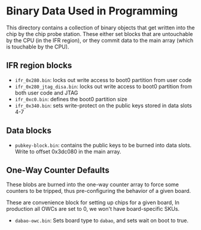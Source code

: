 # Binary Data Used in Programming

This directory contains a collection of binary objects that get written into the chip by the chip probe station. These either set blocks that are untouchable by the CPU (in the IFR region), or they commit data to the main array (which is touchable by the CPU).

## IFR region blocks
* `ifr_0x280.bin`: locks out write access to boot0 partition from user code
* `ifr_0x280_jtag_disa.bin`: locks out write access to boot0 partition from both user code and JTAG
* `ifr_0xc0.bin`: defines the boot0 partition size
* `ifr_0x340.bin`: sets write-protect on the public keys stored in data slots 4-7

## Data blocks
* `pubkey-block.bin`: contains the public keys to be burned into data slots. Write to offset 0x3dc080 in the main array.

## One-Way Counter Defaults

These blobs are burned into the one-way counter array to force some counters to be tripped, thus pre-configuring the behavior of a given board.

These are convenience block for setting up chips for a given board, In production all OWCs are set to 0, we won't have board-specific SKUs.

* `dabao-owc.bin`: Sets board type to `dabao`, and sets wait on boot to true.

